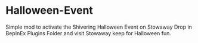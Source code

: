 # Halloween-Event
Simple mod to activate the Shivering Halloween Event on Stowaway
Drop in BepInEx Plugins Folder and visit Stowaway keep for Halloween fun.
